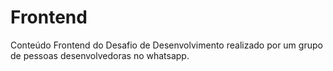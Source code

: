 # Frontend

Conteúdo Frontend do Desafio de Desenvolvimento realizado por um grupo de 
pessoas desenvolvedoras no whatsapp.